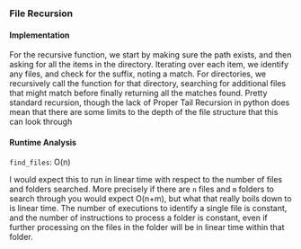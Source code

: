 ### File Recursion

#### Implementation

For the recursive function, we start by making sure the path exists, and then asking for all the items in the directory.
Iterating over each item, we identify any files, and check for the suffix, noting a match. For directories, we recursively
call the function for that directory, searching for additional files that might match before finally returning all the matches
found. Pretty standard recursion, though the lack of Proper Tail Recursion in python does mean that there are some limits
to the depth of the file structure that this can look through

#### Runtime Analysis

`find_files`: O(n)

I would expect this to run in linear time with respect to the number of files and folders searched. More precisely if there
are `n` files and `m` folders to search through you would expect O(n+m), but what that really boils down to is linear time.
The number of executions to identify a single file is constant, and the number of instructions to process a folder is constant,
even if further processing on the files in the folder will be in linear time within that folder. 